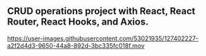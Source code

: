 ## CRUD operations project with React, React Router, React Hooks, and Axios.

https://user-images.githubusercontent.com/53021935/127402227-a2f2d4d3-9650-44a8-892d-3bc335fc018f.mov

